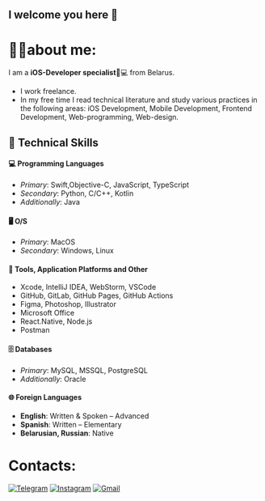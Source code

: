 ## I welcome you here 👋
# 👩‍💻about me: 
I am a **iOS-Developer specialist**🍋💻 from Belarus.

-  I work freelance.
-  In my free time I read technical literature and study various practices in the following areas: iOS Development, Mobile Development, Frontend Development, Web-programming, Web-design.

## 🚀 Technical Skills

#### 💻 Programming Languages
- *Primary*: Swift,Objective-C, JavaScript, TypeScript
- *Secondary*:  Python, C/C++, Kotlin
- *Additionally*: Java

#### 🖥️ O/S
- *Primary*: MacOS
- *Secondary*: Windows, Linux

#### 🧰 Tools, Application Platforms and Other
- Xcode, IntelliJ IDEA, WebStorm, VSCode
- GitHub, GitLab, GitHub Pages, GitHub Actions
- Figma, Photoshop, Illustrator
- Microsoft Office
- React.Native, Node.js
- Postman

#### 🗄️ Databases
- *Primary*: MySQL, MSSQL, PostgreSQL
- *Additionally*: Oracle

#### 🌐 Foreign Languages
- **English**: Written & Spoken – Advanced
- **Spanish**: Written – Elementary
- **Belarusian, Russian**: Native

# Contacts: 
[![Telegram](https://img.shields.io/badge/Telegram-2CA5E0?style=for-the-badge&logo=telegram&logoColor=white)](https://t.me/katyaleinik)
[![Instagram](https://img.shields.io/badge/Instagram-E4405F?style=for-the-badge&logo=instagram&logoColor=white)](https://www.instagram.com/katyaleinik/)
[![Gmail](https://img.shields.io/badge/Gmail-D14836?style=for-the-badge&logo=gmail&logoColor=white)](mailto:aleinik.katya.04@gmail.com)

<!--
**AleinikK666/AleinikK666** is a ✨ _special_ ✨ repository because its `README.md` (this file) appears on your GitHub profile.

Here are some ideas to get you started:

- 🔭 I’m currently working on ...
- 🌱 I’m currently learning ...
- 👯 I’m looking to collaborate on ...
- 🤔 I’m looking for help with ...
- 💬 Ask me about ...
- 📫 How to reach me: ...
- 😄 Pronouns: ...
- ⚡ Fun fact: ...
-->
